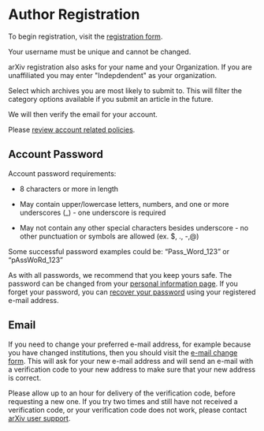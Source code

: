 # Author Registration

To begin registration, visit the [registration form](https://arxiv.org/user/register).

Your username must be unique and cannot be changed.  

arXiv registration also asks for your name and your Organization. If you are unaffiliated you may enter "Indepdendent" as your organization.

Select which archives you are most likely to submit to. This will filter the category options available if you submit an article in the future. 

We will then verify the email for your account.

Please [review account related policies](policies/identity_and_affiliation.md).


## Account Password

Account password requirements:

-  8 characters or more in length

- May contain upper/lowercase letters, numbers, and one or more underscores (_) - one underscore is required

- May not contain any other special characters besides underscore - no other punctuation or symbols are allowed (ex. $, ., -,@)

Some successful password examples could be: “Pass_Word_123” or “pAssWoRd_123”

As with all passwords, we recommend that you keep yours safe. The
password can be changed from your [personal information page](https://arxiv.org/user/).
If you forget your password, you can [recover your
password](https://arxiv.org/user/lost_password) using your registered e-mail address.

## <span id="emailchange"></span>Email

If you need to change your preferred e-mail address, for example because
you have changed institutions, then you should visit the [e-mail change
form](https://arxiv.org/auth/email-change-form). This will ask for your new e-mail
address and will send an e-mail with a verification code to your new
address to make sure that your new address is correct. 

Please allow up to an hour
for delivery of the verification code, before requesting a new one. If you try two
times and still have not received a verification code, or your verification code 
does not work, please contact [arXiv user support](https://arxiv.org/support).
